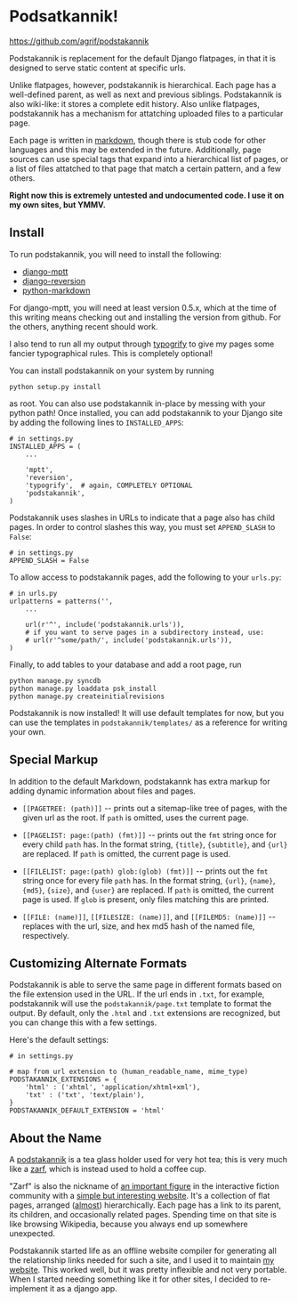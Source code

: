 Podsatkannik!
=============

<https://github.com/agrif/podstakannik>

Podstakannik is replacement for the default Django flatpages, in that
it is designed to serve static content at specific urls.

Unlike flatpages, however, podstakannik is hierarchical. Each page has
a well-defined parent, as well as next and previous siblings.
Podstakannik is also wiki-like: it stores a complete edit
history. Also unlike flatpages, podstakannik has a mechanism for
attatching uploaded files to a particular page.

Each page is written in [markdown][], though there is stub code for
other languages and this may be extended in the future. Additionally,
page sources can use special tags that expand into a hierarchical list
of pages, or a list of files attatched to that page that match a
certain pattern, and a few others.

 [markdown]: http://daringfireball.net/projects/markdown/

**Right now this is extremely untested and undocumented code. I use it
on my own sites, but YMMV.**

Install
-------

To run podstakannik, you will need to install the following:

 * [django-mptt](https://github.com/django-mptt/django-mptt/)
 * [django-reversion](https://github.com/etianen/django-reversion)
 * [python-markdown](http://www.freewisdom.org/projects/python-markdown/)

For django-mptt, you will need at least version 0.5.x, which at the
time of this writing means checking out and installing the version
from github. For the others, anything recent should work.

I also tend to run all my output through [typogrify][] to give my
pages some fancier typographical rules. This is completely optional!
 
 [typogrify]: http://code.google.com/p/typogrify/

You can install podstakannik on your system by running

    python setup.py install

as root. You can also use podstakannik in-place by messing with your
python path! Once installed, you can add podstakannik to your Django
site by adding the following lines to `INSTALLED_APPS`:

~~~~{.py}
# in settings.py
INSTALLED_APPS = (
    ...
	
	'mptt',
    'reversion',
	'typogrify',  # again, COMPLETELY OPTIONAL
    'podstakannik',
)
~~~~

Podstakannik uses slashes in URLs to indicate that a page also has child pages. In order to control slashes this way, you must set `APPEND_SLASH` to `False`:

~~~~{.py}
# in settings.py
APPEND_SLASH = False
~~~~

To allow access to podstakannik pages, add the following to your `urls.py`:

~~~~{.py}
# in urls.py
urlpatterns = patterns('',
    ...
	
	url(r'^', include('podstakannik.urls')),
	# if you want to serve pages in a subdirectory instead, use:
	# url(r'^some/path/', include('podstakannik.urls')),
)
~~~~

Finally, to add tables to your database and add a root page, run

    python manage.py syncdb
	python manage.py loaddata psk_install
	python manage.py createinitialrevisions

Podstakannik is now installed! It will use default templates for now,
but you can use the templates in `podstakannik/templates/` as a
reference for writing your own.

Special Markup
--------------

In addition to the default Markdown, podstakannk has extra markup for
adding dynamic information about files and pages.

 * `[[PAGETREE: (path)]]` -- prints out a sitemap-like tree of pages,
   with the given url as the root. If `path` is omitted, uses the
   current page.
   
 * `[[PAGELIST: page:(path) (fmt)]]` -- prints out the `fmt` string
   once for every child `path` has. In the format string, `{title}`,
   `{subtitle}`, and `{url}` are replaced. If `path` is omitted, the
   current page is used.
   
 * `[[FILELIST: page:(path) glob:(glob) (fmt)]]` -- prints out the
   `fmt` string once for every file `path` has. In the format string,
   `{url}`, `{name}`, `{md5}`, `{size}`, and `{user}` are replaced. If
   `path` is omitted, the current page is used. If `glob` is present,
   only files matching this are printed.
   
 * `[[FILE: (name)]]`, `[[FILESIZE: (name)]]`, and
   `[[FILEMD5: (name)]]` -- replaces with the url, size, and hex md5
   hash of the named file, respectively.

Customizing Alternate Formats
-----------------------------

Podstakannik is able to serve the same page in different formats based
on the file extension used in the URL. If the url ends in `.txt`, for
example, podstakannik will use the `podstakannik/page.txt` template to
format the output. By default, only the `.html` and `.txt` extensions
are recognized, but you can change this with a few settings.

Here's the default settings:

~~~~{.py}
# in settings.py

# map from url extension to (human_readable_name, mime_type)
PODSTAKANNIK_EXTENSIONS = {
    'html' : ('xhtml', 'application/xhtml+xml'),
    'txt' : ('txt', 'text/plain'),
}
PODSTAKANNIK_DEFAULT_EXTENSION = 'html'
~~~~

About the Name
--------------

A [podstakannik][] is a tea glass holder used for very hot tea; this
is very much like a [zarf][], which is instead used to hold a coffee
cup.

 [podstakannik]: http://en.wikipedia.org/wiki/Podstakannik
 [zarf]: http://en.wikipedia.org/wiki/Zarf

"Zarf" is also the nickname of [an important figure][plotkin] in the
interactive fiction community with a
[simple but interesting website][zarfhome]. It's a collection of flat
pages, arranged ([almost][DAG]) hierarchically. Each page has a link
to its parent, its children, and occasionally related pages. Spending
time on that site is like browsing Wikipedia, because you always end
up somewhere unexpected.

 [plotkin]: http://en.wikipedia.org/wiki/Andrew_Plotkin
 [zarfhome]: http://www.eblong.com/zarf/home.html
 [DAG]: http://en.wikipedia.org/wiki/Directed_acyclic_graph
 
 Podstakannik started life as an offline website compiler for
 generating all the relationship links needed for such a site, and I
 used it to maintain [my website][]. This worked well, but it was
 pretty inflexible and not very portable. When I started needing
 something like it for other sites, I decided to re-implement it as a
 django app.
 
  [my website]: http://gamma-level.com/
  
